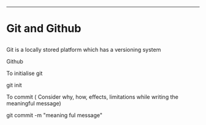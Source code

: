 ---

# Git and Github

## 

Git is a  locally stored platform which has a versioning system

Github 





To initialise git

git init



To commit ( Consider why, how, effects, limitations while writing the meaningful message)

git commit -m "meaning ful message"
